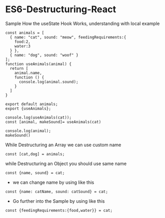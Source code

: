 # ES6-Destructuring-React

Sample How the useState Hook Works, understanding with local example
```
const animals = [
  { name: "cat", sound: "meow", feedingRequirements:{
    food:2,
    water:3
  } },
  { name: "dog", sound: "woof" }
];
function useAnimals(animal) {
  return [
    animal.name,
    function () {
      console.log(animal.sound);
    }
  ]
}

export default animals;
export {useAnimals};
```
```
console.log(useAnimals(cat));
const [animal, makeSound]= useAnimals(cat)

console.log(animal);
makeSound()
```
While Destructuring an Array we can use custom name
```
const [cat,dog] = animals;
```

while Destructuring an Object you should use same name 
```
const {name, sound} = cat;
```

* we can change name by using like this
```
const {name: catName, sound: catSound} = cat;
```

* Go further into the Sample by using like this
```
const {feedingRequirements:{food,water}} = cat;
```
